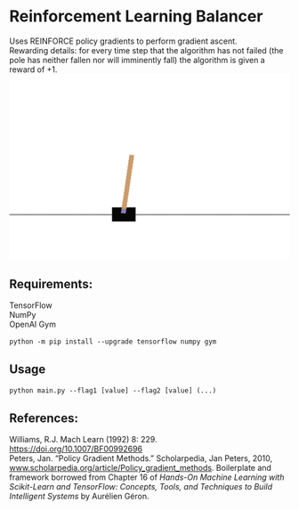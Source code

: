 # Reinforcement Learning Balancer
Uses REINFORCE policy gradients to perform gradient ascent.<br>
Rewarding details: for every time step that the algorithm has not failed (the pole has neither fallen nor will imminently fall) the algorithm is given a reward of +1.
<img src="balancer.gif"></img><br>
## Requirements:<br>
TensorFlow<br>
NumPy<br>
OpenAI Gym<br>
```batch
python -m pip install --upgrade tensorflow numpy gym 
```
## Usage
```batch
python main.py --flag1 [value] --flag2 [value] (...)
```
## References:<br>
Williams, R.J. Mach Learn (1992) 8: 229. https://doi.org/10.1007/BF00992696<br>
Peters, Jan. “Policy Gradient Methods.” Scholarpedia, Jan Peters, 2010, www.scholarpedia.org/article/Policy_gradient_methods.
Boilerplate and framework borrowed from Chapter 16 of <i>Hands-On Machine Learning with Scikit-Learn and TensorFlow: Concepts, Tools, and Techniques to Build Intelligent Systems</i> by Aurélien Géron. 
